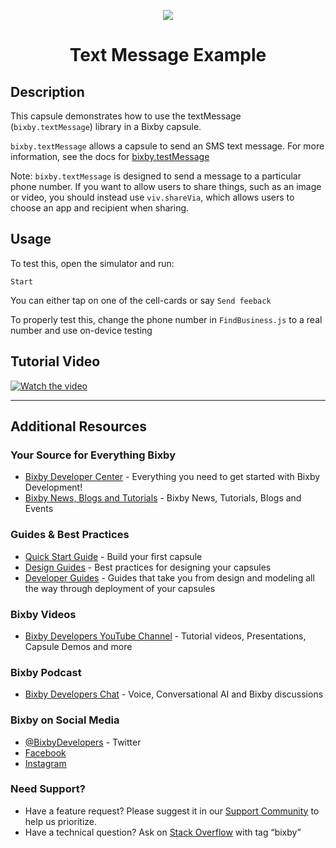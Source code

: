 <p align="Center">
  <img src="https://bixbydevelopers.com/dev/docs-assets/resources/dev-guide/bixby_logo_github-11221940070278028369.png">
    <br/>

<h1 align="Center">Text Message Example</h1>
</p>

## Description

This capsule demonstrates how to use the textMessage (`bixby.textMessage`) library in a Bixby capsule.

`bixby.textMessage` allows a capsule to send an SMS text message. For more information, see the docs for [bixby.testMessage](https://bixbydevelopers.com/dev/docs/dev-guide/developers/library.textmessage)

Note: `bixby.textMessage` is designed to send a message to a particular phone number. If you want to allow users to share things, such as an image or video, you should instead use `viv.shareVia`, which allows users to choose an app and recipient when sharing.

## Usage

To test this, open the simulator and run:

`Start`

You can either tap on one of the cell-cards or say `Send feeback`

To properly test this, change the phone number in `FindBusiness.js` to a real number and use on-device testing

## Tutorial Video
[![Watch the video](https://i.ytimg.com/vi/MHiFrEWSyp8/hqdefault.jpg)](https://youtu.be/MHiFrEWSyp8)


---

## Additional Resources

### Your Source for Everything Bixby
* [Bixby Developer Center](http://bixbydevelopers.com) - Everything you need to get started with Bixby Development!
* [Bixby News, Blogs and Tutorials](https://bixby.developer.samsung.com/) - Bixby News, Tutorials, Blogs and Events

### Guides & Best Practices
* [Quick Start Guide](https://bixbydevelopers.com/dev/docs/get-started/quick-start) - Build your first capsule
* [Design Guides](https://bixbydevelopers.com/dev/docs/dev-guide/design-guides) - Best practices for designing your capsules
* [Developer Guides](https://bixbydevelopers.com/dev/docs/dev-guide/developers) - Guides that take you from design and modeling all the way through deployment of your capsules

### Bixby Videos
* [Bixby Developers YouTube Channel](https://www.youtube.com/c/bixbydevelopers) - Tutorial videos, Presentations, Capsule Demos and more

### Bixby Podcast
* [Bixby Developers Chat](http://bixbydev.buzzsprout.com/) - Voice, Conversational AI and Bixby discussions 

### Bixby on Social Media
* [@BixbyDevelopers](https://twitter.com/bixbydevelopers) - Twitter
* [Facebook](https://facebook.com/BixbyDevelopers)
* [Instagram](https://www.instagram.com/bixbydevelopers/)

### Need Support?
* Have a feature request? Please suggest it in our [Support Community](https://support.bixbydevelopers.com/hc/en-us/community/topics/360000183273-Feature-Requests) to help us prioritize.
* Have a technical question? Ask on [Stack Overflow](https://stackoverflow.com/questions/tagged/bixby) with tag “bixby”
